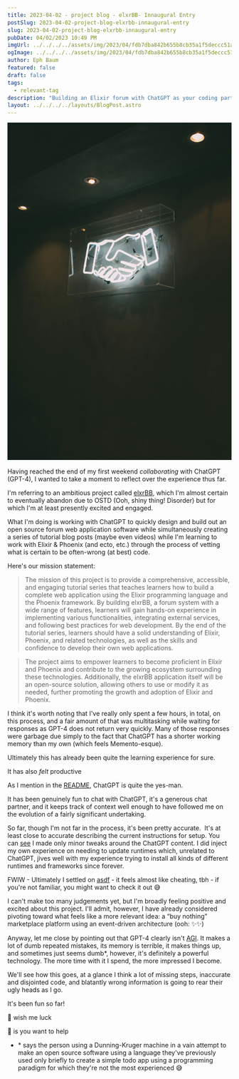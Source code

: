 ```yaml
---
title: 2023-04-02 - project blog - elxrBB- Innaugural Entry
postSlug: 2023-04-02-project-blog-elxrbb-innaugural-entry
slug: 2023-04-02-project-blog-elxrbb-innaugural-entry
pubDate: 04/02/2023 10:49 PM
imgUrl: ../../../../assets/img/2023/04/fdb7dba842b655b8cb35a1f5deccc51a3d2f3db7.jpeg
ogImage: ../../../../assets/img/2023/04/fdb7dba842b655b8cb35a1f5deccc51a3d2f3db7.jpeg
author: Eph Baum
featured: false
draft: false
tags:
  - relevant-tag
description: "Building an Elixir forum with ChatGPT as your coding partner—what could go wrong? The inaugural entry of the elxrBB project chronicles the early days of AI-assisted development, complete with setup struggles, asdf discoveries, and the reality of working with GPT-4's limitations."
layout: ../../../../layouts/BlogPost.astro
---
```


![Featured Image](../../../../assets/img/2023/04/fdb7dba842b655b8cb35a1f5deccc51a3d2f3db7.jpeg)

Having reached the end of my first weekend _collaborating_ with ChatGPT (GPT-4), I wanted to take a moment to reflect over the experience thus far.

I'm referring to an ambitious project called [elxrBB](https://github.com/ephbaum/elxrBB-tutorial), which I'm almost certain to eventually abandon due to OSTD (Ooh, shiny thing! Disorder) but for which I'm at least presently excited and engaged.

What I'm doing is working with ChatGPT to quickly design and build out an open source forum web application software while simultaneously creating a series of tutorial blog posts (maybe even videos) while I'm learning to work with Elixir & Phoenix (and ecto, etc.) through the process of vetting what is certain to be often-wrong (at best) code.

Here's our mission statement:

> The mission of this project is to provide a comprehensive, accessible, and engaging tutorial series that teaches learners how to build a complete web application using the Elixir programming language and the Phoenix framework. By building elxrBB, a forum system with a wide range of features, learners will gain hands-on experience in implementing various functionalities, integrating external services, and following best practices for web development. By the end of the tutorial series, learners should have a solid understanding of Elixir, Phoenix, and related technologies, as well as the skills and confidence to develop their own web applications.

> The project aims to empower learners to become proficient in Elixir and Phoenix and contribute to the growing ecosystem surrounding these technologies. Additionally, the elxrBB application itself will be an open-source solution, allowing others to use or modify it as needed, further promoting the growth and adoption of Elixir and Phoenix.

I think it's worth noting that I've really only spent a few hours, in total, on this process, and a fair amount of that was multitasking while waiting for responses as GPT-4 does not return very quickly. Many of those responses were garbage due simply to the fact that ChatGPT has a shorter working memory than my own (which feels Memento-esque).

Ultimately this has already been quite the learning experience for sure.

It has also _felt_ productive

As I mention in the [README](https://github.com/ephbaum/elxrBB-tutorial/blob/main/README.md), ChatGPT is quite the yes-man.

It has been genuinely fun to chat with ChatGPT, it's a generous chat partner, and it keeps track of context well enough to have followed me on the evolution of a fairly significant undertaking.

So far, though I'm not far in the process, it's been pretty accurate.  It's at least close to accurate describing the current instructions for setup. You can [see](https://github.com/ephbaum/elxrBB-tutorial/commit/5ec645ba8a9b1fb12048854fd0669721e3a5ac58) I made only minor tweaks around the ChatGPT content. I did inject my own experience on needing to update runtimes which, unrelated to ChatGPT, jives well with my experience trying to install all kinds of different runtimes and frameworks since forever.

FWIW - Ultimately I settled on [asdf](https://asdf-vm.com/) - it feels almost like cheating, tbh - if you're not familiar, you might want to check it out 😅

I can't make too many judgements yet, but I'm broadly feeling positive and excited about this project. I'll admit, however, I have already considered pivoting toward what feels like a more relevant idea: a “buy nothing” marketplace platform using an event-driven architecture (ooh: ✨✨)

Anyway, let me close by pointing out that GPT-4 clearly isn't [AGI](https://en.m.wikipedia.org/wiki/Artificial_general_intelligence). It makes a lot of dumb repeated mistakes, its memory is terrible, it makes things up, and sometimes just seems dumb\*, however, it's definitely a powerful technology. The more time with it I spend, the more impressed I become.

We'll see how this goes, at a glance I think a lot of missing steps, inaccurate and disjointed code, and blatantly wrong information is going to rear their ugly heads as I go.

It's been fun so far!

🤞 wish me luck

🤙 is you want to help

* \* says the person using a Dunning-Kruger machine in a vain attempt to make an open source software using a language they've previously used only briefly to create a simple todo app using a programming paradigm for which they're not the most experienced 😅
